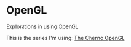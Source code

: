 # OpenGL 
Explorations in using OpenGL  

This is the series I'm using: [The Cherno OpenGL](https://www.youtube.com/playlist?list=PLlrATfBNZ98foTJPJ_Ev03o2oq3-GGOS2)

